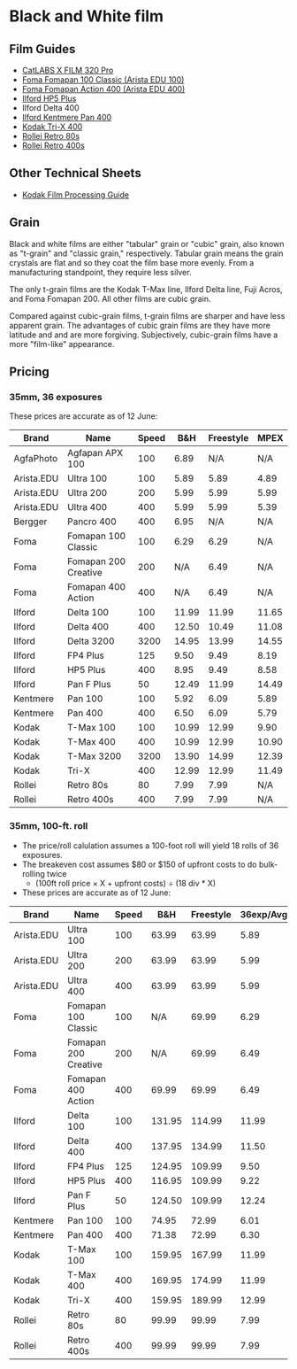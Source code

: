 # Black and White film

## Film Guides

* [CatLABS X FILM 320 Pro](./catlabs_x_film_320.md)
* [Foma Fomapan 100 Classic (Arista EDU 100)](./foma_fomapan_100.md)
* [Foma Fomapan Action 400 (Arista EDU 400)](./foma_fomapan_400.md)
* [Ilford HP5 Plus](./ilford_hp5.md)
* Ilford Delta 400
* [Ilford Kentmere Pan 400](./ilford_kentmere_pan_400.md)
* [Kodak Tri-X 400](./kodak_tri-x.md)
* [Rollei Retro 80s](./rollei_retro_80s.md)
* [Rollei Retro 400s](./rollei_retro_400s.md)

## Other Technical Sheets

* [Kodak Film Processing Guide](./resources/kodak_film_processing.pdf)

## Grain

Black and white films are either "tabular" grain or "cubic" grain, also known as "t-grain" and "classic grain," respectively. Tabular grain means the grain crystals are flat and so they coat the film base more evenly. From a manufacturing standpoint, they require less silver.

The only t-grain films are the Kodak T-Max line, Ilford Delta line, Fuji Acros, and Foma Fomapan 200. All other films are cubic grain.

Compared against cubic-grain films, t-grain films are sharper and have less apparent grain. The advantages of cubic grain films are they have more latitude and and are more forgiving. Subjectively, cubic-grain films have a more "film-like" appearance.

## Pricing

### 35mm, 36 exposures

These prices are accurate as of 12 June:

<table>
    <thead>
        <tr>
            <th>Brand</th>
            <th>Name</th>
            <th>Speed</th>
            <th>B&H</th>
            <th>Freestyle</th>
            <th>MPEX</th>
        </tr>
    </thead>
    <tbody>
        <tr>
            <td>AgfaPhoto</td>
            <td>Agfapan APX 100</td>
            <td>100</td>
            <td>6.89</td>
            <td>N/A</td>
            <td>N/A</td>
        </tr>
        <tr>
            <td>Arista.EDU</td>
            <td>Ultra 100</td>
            <td>100</td>
            <td>5.89</td>
            <td>5.89</td>
            <td>4.89</td>
        </tr>
        <tr>
            <td>Arista.EDU</td>
            <td>Ultra 200</td>
            <td>200</td>
            <td>5.99</td>
            <td>5.99</td>
            <td>5.99</td>
        </tr>
        <tr>
            <td>Arista.EDU</td>
            <td>Ultra 400</td>
            <td>400</td>
            <td>5.99</td>
            <td>5.99</td>
            <td>5.39</td>
        </tr>
        <tr>
            <td>Bergger</td>
            <td>Pancro 400</td>
            <td>400</td>
            <td>6.95</td>
            <td>N/A</td>
            <td>N/A</td>
        </tr>
        <tr>
            <td>Foma</td>
            <td>Fomapan 100 Classic</td>
            <td>100</td>
            <td>6.29</td>
            <td>6.29</td>
            <td>N/A</td>
        </tr>
        <tr>
            <td>Foma</td>
            <td>Fomapan 200 Creative</td>
            <td>200</td>
            <td>N/A</td>
            <td>6.49</td>
            <td>N/A</td>
        </tr>
        <tr>
            <td>Foma</td>
            <td>Fomapan 400 Action</td>
            <td>400</td>
            <td>N/A</td>
            <td>6.49</td>
            <td>N/A</td>
        </tr>
        <tr>
            <td>Ilford</td>
            <td>Delta 100</td>
            <td>100</td>
            <td>11.99</td>
            <td>11.99</td>
            <td>11.65</td>
        </tr>
        <tr>
            <td>Ilford</td>
            <td>Delta 400</td>
            <td>400</td>
            <td>12.50</td>
            <td>10.49</td>
            <td>11.08</td>
        </tr>
        <tr>
            <td>Ilford</td>
            <td>Delta 3200</td>
            <td>3200</td>
            <td>14.95</td>
            <td>13.99</td>
            <td>14.55</td>
        </tr>
        <tr>
            <td>Ilford</td>
            <td>FP4 Plus</td>
            <td>125</td>
            <td>9.50</td>
            <td>9.49</td>
            <td>8.19</td>
        </tr>
        <tr>
            <td>Ilford</td>
            <td>HP5 Plus</td>
            <td>400</td>
            <td>8.95</td>
            <td>9.49</td>
            <td>8.58</td>
        </tr>
        <tr>
            <td>Ilford</td>
            <td>Pan F Plus</td>
            <td>50</td>
            <td>12.49</td>
            <td>11.99</td>
            <td>14.49</td>
        </tr>
        <tr>
            <td>Kentmere</td>
            <td>Pan 100</td>
            <td>100</td>
            <td>5.92</td>
            <td>6.09</td>
            <td>5.89</td>
        </tr>
        <tr>
            <td>Kentmere</td>
            <td>Pan 400</td>
            <td>400</td>
            <td>6.50</td>
            <td>6.09</td>
            <td>5.79</td>
        </tr>
        <tr>
            <td>Kodak</td>
            <td>T-Max 100</td>
            <td>100</td>
            <td>10.99</td>
            <td>12.99</td>
            <td>9.90</td>
        </tr>
        <tr>
            <td>Kodak</td>
            <td>T-Max 400</td>
            <td>400</td>
            <td>10.99</td>
            <td>12.99</td>
            <td>10.90</td>
        </tr>
        <tr>
            <td>Kodak</td>
            <td>T-Max 3200</td>
            <td>3200</td>
            <td>13.90</td>
            <td>14.99</td>
            <td>12.39</td>
        </tr>
        <tr>
            <td>Kodak</td>
            <td>Tri-X</td>
            <td>400</td>
            <td>12.99</td>
            <td>12.99</td>
            <td>11.49</td>
        </tr>
        <tr>
            <td>Rollei</td>
            <td>Retro 80s</td>
            <td>80</td>
            <td>7.99</td>
            <td>7.99</td>
            <td>N/A</td>
        </tr>
        <tr>
            <td>Rollei</td>
            <td>Retro 400s</td>
            <td>400</td>
            <td>7.99</td>
            <td>7.99</td>
            <td>N/A</td>
        </tr>
    </tbody>
</table>

### 35mm, 100-ft. roll

* The price/roll calulation assumes a 100-foot roll will yield 18 rolls of 36 exposures.
* The breakeven cost assumes $80 or $150 of upfront costs to do bulk-rolling twice
  * (100ft roll price &times; X + upfront costs) &divide; (18 div * X)
* These prices are accurate as of 12 June:

<table>
    <thead>
        <tr>
            <th>Brand</th>
            <th>Name</th>
            <th>Speed</th>
            <th>B&H</th>
            <th>Freestyle</th>
            <th>36exp/Avg</th>
            <th>Break/80</th>
            <th>Break/150</th>
    </thead>
    <tbody>
        <tr>
            <td>Arista.EDU</td>
            <td>Ultra 100</td>
            <td>100</td>
            <td>63.99</td>
            <td>63.99</td>
            <td>5.89</td>
            <td>2</td>
            <td>4</td>
        </tr>
        <tr>
            <td>Arista.EDU</td>
            <td>Ultra 200</td>
            <td>200</td>
            <td>63.99</td>
            <td>63.99</td>
            <td>5.99</td>
            <td>2</td>
            <td>4</td>
        </tr>
        <tr>
            <td>Arista.EDU</td>
            <td>Ultra 400</td>
            <td>400</td>
            <td>63.99</td>
            <td>63.99</td>
            <td>5.99</td>
            <td>2</td>
            <td>4</td>
        </tr>
        <tr>
            <td>Foma</td>
            <td>Fomapan 100 Classic</td>
            <td>100</td>
            <td>N/A</td>
            <td>69.99</td>
            <td>6.29</td>
            <td>2</td>
            <td>4</td>
        </tr>
        <tr>
            <td>Foma</td>
            <td>Fomapan 200 Creative</td>
            <td>200</td>
            <td>N/A</td>
            <td>69.99</td>
            <td>6.49</td>
            <td>2</td>
            <td>4</td>
        </tr>
        <tr>
            <td>Foma</td>
            <td>Fomapan 400 Action</td>
            <td>400</td>
            <td>69.99</td>
            <td>69.99</td>
            <td>6.49</td>
            <td>2</td>
            <td>4</td>
        </tr>
        <tr>
            <td>Ilford</td>
            <td>Delta 100</td>
            <td>100</td>
            <td>131.95</td>
            <td>114.99</td>
            <td>11.99</td>
            <td>1</td>
            <td>2</td>
        </tr>
        <tr>
            <td>Ilford</td>
            <td>Delta 400</td>
            <td>400</td>
            <td>137.95</td>
            <td>134.99</td>
            <td>11.50</td>
            <td>2</td>
            <td>3</td>
        </tr>
        <tr>
            <td>Ilford</td>
            <td>FP4 Plus</td>
            <td>125</td>
            <td>124.95</td>
            <td>109.99</td>
            <td>9.50</td>
            <td>2</td>
            <td>3</td>
        </tr>
        <tr>
            <td>Ilford</td>
            <td>HP5 Plus</td>
            <td>400</td>
            <td>116.95</td>
            <td>109.99</td>
            <td>9.22</td>
            <td>2</td>
            <td>3</td>
        </tr>
        <tr>
            <td>Ilford</td>
            <td>Pan F Plus</td>
            <td>50</td>
            <td>124.50</td>
            <td>109.99</td>
            <td>12.24</td>
            <td>2</td>
            <td>2</td>
        </tr>
        <tr>
            <td>Kentmere</td>
            <td>Pan 100</td>
            <td>100</td>
            <td>74.95</td>
            <td>72.99</td>
            <td>6.01</td>
            <td>2</td>
            <td>5</td>
        </tr>
        <tr>
            <td>Kentmere</td>
            <td>Pan 400</td>
            <td>400</td>
            <td>71.38</td>
            <td>72.99</td>
            <td>6.30</td>
            <td>2</td>
            <td>4</td>
        </tr>
        <tr>
            <td>Kodak</td>
            <td>T-Max 100</td>
            <td>100</td>
            <td>159.95</td>
            <td>167.99</td>
            <td>11.99</td>
            <td>2</td>
            <td>3</td>
        </tr>
        <tr>
            <td>Kodak</td>
            <td>T-Max 400</td>
            <td>400</td>
            <td>169.95</td>
            <td>174.99</td>
            <td>11.99</td>
            <td>2</td>
            <td>4</td>
        </tr>
        <tr>
            <td>Kodak</td>
            <td>Tri-X</td>
            <td>400</td>
            <td>159.95</td>
            <td>189.99</td>
            <td>12.99</td>
            <td>2</td>
            <td>3</td>
        </tr>
        <tr>
            <td>Rollei</td>
            <td>Retro 80s</td>
            <td>80</td>
            <td>99.99</td>
            <td>99.99</td>
            <td>7.99</td>
            <td>2</td>
            <td>3</td>
        </tr>
        <tr>
            <td>Rollei</td>
            <td>Retro 400s</td>
            <td>400</td>
            <td>99.99</td>
            <td>99.99</td>
            <td>7.99</td>
            <td>2</td>
            <td>3</td>
        </tr>
    </tbody>
</table>